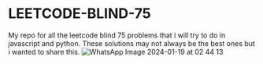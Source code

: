 # LEETCODE-BLIND-75
My repo for all the leetcode blind 75 problems that i will try to do in javascript and python.
These solutions may not always be the best ones but i wanted to share this.
![WhatsApp Image 2024-01-19 at 02 44 13](https://github.com/Waleeed-sheikh/LEETCODE-BLIND-75/assets/146780047/942541cf-be56-4a41-afe1-afdb5fb2ba09)
